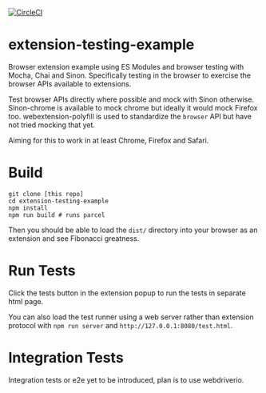 [![CircleCI](https://circleci.com/gh/mandric/extension-testing-example.svg?style=svg)](https://circleci.com/gh/mandric/extension-testing-example)

# extension-testing-example

Browser extension example using ES Modules and browser testing with Mocha, Chai
and Sinon.  Specifically testing in the browser to exercise the browser APIs
available to extensions.

Test browser APIs directly where possible and mock with Sinon otherwise.
Sinon-chrome is available to mock chrome but ideally it would mock Firefox too.
webextension-polyfill is used to standardize the `browser` API but have not
tried mocking that yet.

Aiming for this to work in at least Chrome, Firefox and Safari.

# Build

```
git clone [this repo]
cd extension-testing-example
npm install
npm run build # runs parcel
```

Then you should be able to load the `dist/` directory into your browser as an
extension and see Fibonacci greatness.

# Run Tests

Click the tests button in the extension popup to run the tests in separate html
page.

You can also load the test runner using a web server rather than extension
protocol with `npm run server` and `http://127.0.0.1:8080/test.html`.

# Integration Tests

Integration tests or e2e yet to be introduced, plan is to use webdriverio.

